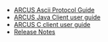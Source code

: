 - [ARCUS Ascii Protocol Guide](/arcus-server/ARCUS-Server-Ascii-Protocol/1.11/ch01-arcus-basic-concept.md)
- [ARCUS Java Client user guide](/arcus-java-client/1.11/01-arcus-cloud-basics.md)
- [ARCUS C client user guide](/arcus-c-client/1.12/01-arcus-cloud-basics.md)
- [Release Notes](release-notes/README.md)
